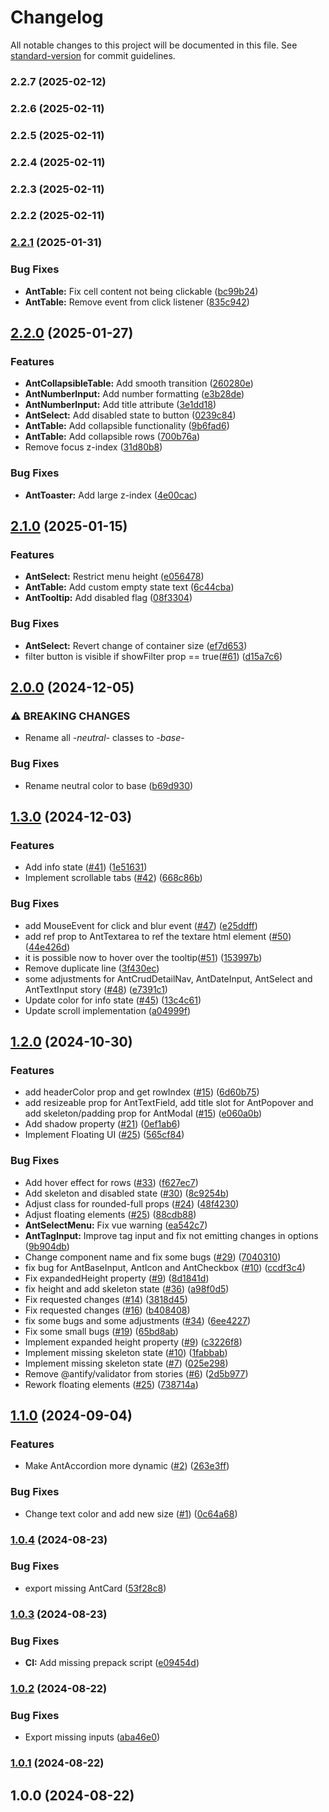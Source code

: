 # Changelog

All notable changes to this project will be documented in this file. See [standard-version](https://github.com/conventional-changelog/standard-version) for commit guidelines.

### 2.2.7 (2025-02-12)

### 2.2.6 (2025-02-11)

### 2.2.5 (2025-02-11)

### 2.2.4 (2025-02-11)

### 2.2.3 (2025-02-11)

### 2.2.2 (2025-02-11)

### [2.2.1](https://github.com/antify/ui/compare/v2.2.0...v2.2.1) (2025-01-31)


### Bug Fixes

* **AntTable:** Fix cell content not being clickable ([bc99b24](https://github.com/antify/ui/commit/bc99b24c9479175a5b7c49ee0be4498e3a2d497d))
* **AntTable:** Remove event from click listener ([835c942](https://github.com/antify/ui/commit/835c9423dc4267551ff67891e1e9046734fb65dc))

## [2.2.0](https://github.com/antify/ui/compare/v2.1.0...v2.2.0) (2025-01-27)


### Features

* **AntCollapsibleTable:** Add smooth transition ([260280e](https://github.com/antify/ui/commit/260280e767741debd2f2644b4d2f5a859cb6b00f))
* **AntNumberInput:** Add number formatting ([e3b28de](https://github.com/antify/ui/commit/e3b28de3d6e424a0bb261d18f6e11a06f3248c6f))
* **AntNumberInput:** Add title attribute ([3e1dd18](https://github.com/antify/ui/commit/3e1dd18d98c18e1a890771f33884f9e6e01cbe01))
* **AntSelect:** Add disabled state to button ([0239c84](https://github.com/antify/ui/commit/0239c8450fe56a19e8c7424b578298d4c33cf9f4))
* **AntTable:** Add collapsible functionality ([9b6fad6](https://github.com/antify/ui/commit/9b6fad6156c0739551c0f03ab3499e3debede73e))
* **AntTable:** Add collapsible rows ([700b76a](https://github.com/antify/ui/commit/700b76a5f5ca1147e2e69d02701da48bb39589fe))
* Remove focus z-index ([31d80b8](https://github.com/antify/ui/commit/31d80b88e2fd06594ea5269e3d3f0dc5f1725484))


### Bug Fixes

* **AntToaster:** Add large z-index ([4e00cac](https://github.com/antify/ui/commit/4e00caca503052f59018aa6dc847d5007146650a))

## [2.1.0](https://github.com/antify/ui/compare/v2.0.0...v2.1.0) (2025-01-15)


### Features

* **AntSelect:** Restrict menu height ([e056478](https://github.com/antify/ui/commit/e056478f7220fc9df2803d598c803da61f210b7b))
* **AntTable:** Add custom empty state text ([6c44cba](https://github.com/antify/ui/commit/6c44cba1d859d6596075215b0659f445b18c0ce8))
* **AntTooltip:** Add disabled flag ([08f3304](https://github.com/antify/ui/commit/08f33048c6ac16e9fadb8fdb3d53fd1d41d7e52c))


### Bug Fixes

* **AntSelect:** Revert change of container size ([ef7d653](https://github.com/antify/ui/commit/ef7d6536b110b250127d33fd83b4ef3e03f04414))
* filter button is visible if showFilter prop == true([#61](https://github.com/antify/ui/issues/61)) ([d15a7c6](https://github.com/antify/ui/commit/d15a7c66db9d282dd2bd01d1dde9f471384b5ace))

## [2.0.0](https://github.com/antify/ui/compare/v1.3.0...v2.0.0) (2024-12-05)


### ⚠ BREAKING CHANGES

* Rename all *-neutral-* classes to *-base-*

### Bug Fixes

* Rename neutral color to base ([b69d930](https://github.com/antify/ui/commit/b69d930779fad9c07de6563de87194ed2b2b6f42))

## [1.3.0](https://github.com/antify/ui/compare/v1.2.0...v1.3.0) (2024-12-03)


### Features

* Add info state ([#41](https://github.com/antify/ui/issues/41)) ([1e51631](https://github.com/antify/ui/commit/1e516316bfee22fa95c6c2f61934d1e0a7bdd20b))
* Implement scrollable tabs ([#42](https://github.com/antify/ui/issues/42)) ([668c86b](https://github.com/antify/ui/commit/668c86b1b29def4c0bb952832f7950c07ff8a5ff))


### Bug Fixes

* add MouseEvent for click and blur event ([#47](https://github.com/antify/ui/issues/47)) ([e25ddff](https://github.com/antify/ui/commit/e25ddff399a9cf0d7b6d37ba8a91110c466927df))
* add ref prop to AntTextarea to ref the textare html element ([#50](https://github.com/antify/ui/issues/50)) ([44e426d](https://github.com/antify/ui/commit/44e426dc2fc5c05d2d6599945d8906a54808a7c1))
* it is possible now to hover over the tooltip([#51](https://github.com/antify/ui/issues/51)) ([153997b](https://github.com/antify/ui/commit/153997bff1afdbd68ddbfaeac73d01ea69e26d12))
* Remove duplicate line ([3f430ec](https://github.com/antify/ui/commit/3f430ecb5c07d70abb368eb2695da578e37b3710))
* some adjustments for AntCrudDetailNav, AntDateInput, AntSelect and AntTextInput story ([#48](https://github.com/antify/ui/issues/48)) ([e7391c1](https://github.com/antify/ui/commit/e7391c1db7dbe18d1c490ff7b3c241b7c6b78444))
* Update color for info state ([#45](https://github.com/antify/ui/issues/45)) ([13c4c61](https://github.com/antify/ui/commit/13c4c61caeab34981e81cedee2ccb2a366eee06e))
* Update scroll implementation ([a04999f](https://github.com/antify/ui/commit/a04999f871e182e3defca9ae7064c3783e9057ae))

## [1.2.0](https://github.com/antify/ui/compare/v1.1.0...v1.2.0) (2024-10-30)


### Features

* add headerColor prop and get rowIndex ([#15](https://github.com/antify/ui/issues/15)) ([6d60b75](https://github.com/antify/ui/commit/6d60b75c06b1f2b0b5d04a1669fa3c9d721a7383))
* add resizeable prop for AntTextField, add title slot for AntPopover and add skeleton/padding prop for AntModal ([#15](https://github.com/antify/ui/issues/15)) ([e060a0b](https://github.com/antify/ui/commit/e060a0be903b320f0ddbd876f34e3d115e3801ef))
* Add shadow property  ([#21](https://github.com/antify/ui/issues/21)) ([0ef1ab6](https://github.com/antify/ui/commit/0ef1ab6c2ecdbfc4d9699efa335bf15b3a79dd39))
* Implement Floating UI ([#25](https://github.com/antify/ui/issues/25)) ([565cf84](https://github.com/antify/ui/commit/565cf84a9dc05d936391b60c38123ac14135864b))


### Bug Fixes

* Add hover effect for rows ([#33](https://github.com/antify/ui/issues/33)) ([f627ec7](https://github.com/antify/ui/commit/f627ec7a19520cde4e5228b11afdf92f92ebb20e))
* Add skeleton and disabled state ([#30](https://github.com/antify/ui/issues/30)) ([8c9254b](https://github.com/antify/ui/commit/8c9254b641cd473d63ef054f191694a4c5da9b28))
* Adjust class for rounded-full props ([#24](https://github.com/antify/ui/issues/24)) ([48f4230](https://github.com/antify/ui/commit/48f4230d3e8c7955470a08385c5386ac970d5716))
* Adjust floating elements ([#25](https://github.com/antify/ui/issues/25)) ([88cdb88](https://github.com/antify/ui/commit/88cdb886ea1f11d147c3a00132a8ae0dbe9f298e))
* **AntSelectMenu:** Fix vue warning ([ea542c7](https://github.com/antify/ui/commit/ea542c789e1666d57291beb5c8c8b71c9840d768))
* **AntTagInput:** Improve tag input and fix not emitting changes in options ([9b904db](https://github.com/antify/ui/commit/9b904db8c2744247e9d54a0a036470866cce32f5))
* Change component name and fix some bugs ([#29](https://github.com/antify/ui/issues/29)) ([7040310](https://github.com/antify/ui/commit/704031092574b45e7f3bbab685ed86d08cbd2e58))
* fix bug for AntBaseInput, AntIcon and AntCheckbox ([#10](https://github.com/antify/ui/issues/10)) ([ccdf3c4](https://github.com/antify/ui/commit/ccdf3c43de5026b9c830badbb67fa1a1efcf8484))
* Fix expandedHeight property ([#9](https://github.com/antify/ui/issues/9)) ([8d1841d](https://github.com/antify/ui/commit/8d1841da0bce4ea72eaaeee1895014c2b6a405c8))
* fix height and add skeleton state ([#36](https://github.com/antify/ui/issues/36)) ([a98f0d5](https://github.com/antify/ui/commit/a98f0d526bd68da22ffffa99499a931ae27a3f43))
* Fix requested changes ([#14](https://github.com/antify/ui/issues/14)) ([3818d45](https://github.com/antify/ui/commit/3818d4553a202225daac59284c4b5c3e5ffa924f))
* Fix requested changes ([#16](https://github.com/antify/ui/issues/16)) ([b408408](https://github.com/antify/ui/commit/b40840868b3d67d04842207d2e575bf29f11567b))
* fix some bugs and some adjustments ([#34](https://github.com/antify/ui/issues/34)) ([6ee4227](https://github.com/antify/ui/commit/6ee42279516c2665b82a09fcbb5904d47bc4ecee))
* Fix some small bugs ([#19](https://github.com/antify/ui/issues/19)) ([65bd8ab](https://github.com/antify/ui/commit/65bd8abe6f83954b14de0d4ecbdb666f616e1808))
* Implement expanded height property ([#9](https://github.com/antify/ui/issues/9)) ([c3226f8](https://github.com/antify/ui/commit/c3226f8b9c3890978bac8cacde255ef80912f459))
* Implement missing skeleton state ([#10](https://github.com/antify/ui/issues/10)) ([1fabbab](https://github.com/antify/ui/commit/1fabbabc13bd5f8b91c4f02dc15542f2c3c475f0))
* Implement missing skeleton state ([#7](https://github.com/antify/ui/issues/7)) ([025e298](https://github.com/antify/ui/commit/025e29823f53904c3938b29b32c2dad5a56fbded))
* Remove @antify/validator from stories ([#6](https://github.com/antify/ui/issues/6)) ([2d5b977](https://github.com/antify/ui/commit/2d5b977e0a19d13a095dba7e8763b4dec5578521))
* Rework floating elements ([#25](https://github.com/antify/ui/issues/25)) ([738714a](https://github.com/antify/ui/commit/738714a7fbeb0c051d49eff8a4261de364a4ce14))

## [1.1.0](https://github.com/antify/ui/compare/v1.0.4...v1.1.0) (2024-09-04)


### Features

* Make AntAccordion more dynamic ([#2](https://github.com/antify/ui/issues/2)) ([263e3ff](https://github.com/antify/ui/commit/263e3ffb01dc58b70716eb399b4f8df5002278ce))


### Bug Fixes

* Change text color and add new size ([#1](https://github.com/antify/ui/issues/1)) ([0c64a68](https://github.com/antify/ui/commit/0c64a6885eb3bbce41899aa0e0ec760c995e3721))

### [1.0.4](https://github.com/antify/ui/compare/v1.0.3...v1.0.4) (2024-08-23)


### Bug Fixes

* export missing AntCard ([53f28c8](https://github.com/antify/ui/commit/53f28c8f70a96b2b012de640e6ca856f3aabef19))

### [1.0.3](https://github.com/antify/ui/compare/v1.0.2...v1.0.3) (2024-08-23)


### Bug Fixes

* **CI:** Add missing prepack script ([e09454d](https://github.com/antify/ui/commit/e09454d7fa8426f28a2202091f30069a7a2975ab))

### [1.0.2](https://github.com/antify/ui/compare/v1.0.1...v1.0.2) (2024-08-22)


### Bug Fixes

* Export missing inputs ([aba46e0](https://github.com/antify/ui/commit/aba46e0ac53a5896e5ef0fdc4a0ad5598116a773))

### [1.0.1](https://github.com/antify/ui/compare/v1.0.0...v1.0.1) (2024-08-22)

## 1.0.0 (2024-08-22)
